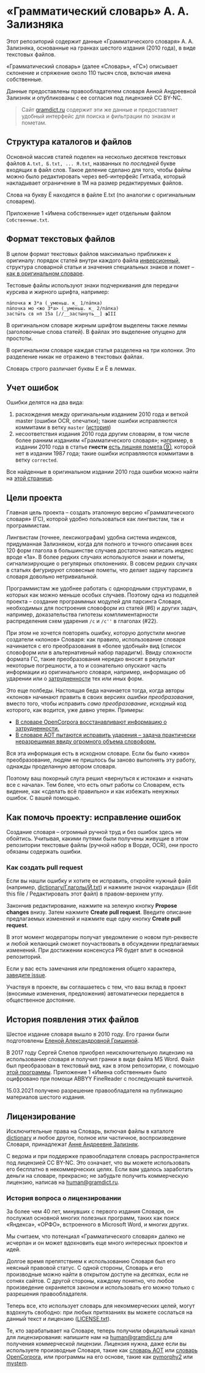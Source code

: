 # «Грамматический словарь» А. А. Зализняка

Этот репозиторий содержит данные «Грамматического словаря» А. А. Зализняка, основанные на гранках шестого издания (2010 года), в виде текстовых файлов.

«Грамматический словарь» (далее «Словарь», «ГС») описывает склонение и спряжение около 110 тысяч слов, включая имена собственные.

Данные предоставлены правообладателем словаря Анной Андреевной Зализняк и опубликованы с ее согласия под лицензией CC BY-NC.

> Сайт [gramdict.ru](https://gramdict.ru) содержит эти же данные и предоставляет удобный интерфейс для поиска и фильтрации по знакам и пометам.

## Структура каталогов и файлов

Основной массив статей поделен на несколько десятков текстовых файлов ```А.txt, Б.txt, ... Я.txt```, названных по _последней_ букве входящих в файл слов. Такое деление сделано для того, чтобы файлы можно было редактировать через веб-интерфейс Гитхаба, который накладывает ограничение в 1М на размер редактируемых файлов.

Слова на букву Ё находятся в файле Е.txt (по аналогии с оригинальным словарем).

Приложение 1 «Имена собственные» идет отдельным файлом ```Собственные.txt```.

## Формат текстовых файлов

В целом формат текстовых файлов максимально приближен к оригиналу: порядок статей внутри каждого файла [инверсионный][1], структура словарной статьи и значения специальных знаков и помет – [как в оригинальном словаре][2].

[1]: https://gramdict.ru/preface1#inverse-order
[2]: https://gramdict.ru/howtouse

Тестовые файлы используют знаки подчеркивания для передачи курсива и жирного шрифта, например: 

```
па́почка ж 3*a (_уменьш. к_ 1/па́пка)
па́почка мо <жо 3*a> (_уменьш. к_ 2/па́пка)
засты́ть св нп 15a [//__засты́нуть__] ◑III
```

В оригинальном словаре жирным шрифтом выделены также леммы (заголовочные слова статей). В файлах это выделение опущено для простоты.

В оригинальном словаре каждая статья разделена на три колонки. Это разделение никак не отражено в текстовых файлах.

Словарь строго различает буквы Е и Ё в леммах.


## Учет ошибок

Ошибки делятся на два вида: 

1. расхождения между оригинальным изданием 2010 года и веткой master (ошибки OCR, опечатки); такие ошибки исправляются коммитами в ветку `master` ([история](https://github.com/gramdict/zalizniak-2010/commits/master))
2. несоответствия издания 2010 года другим словарям, в том числе более ранним изданиям «Грамматического словаря»; например, в издании 2010 года в статье __гнести__ [есть лишняя помета ⑨](https://github.com/gramdict/zalizniak-2010/issues/5), которой нет в издании 1987 года; такие ошибки исправляются коммитами в ветку `corrected`. 

Все найденные в оригинальном издании 2010 года ошибки можно найти на [этой странице](https://github.com/gramdict/zalizniak-2010/compare/corrected#diff).


## Цели проекта

Главная цель проекта – создать эталонную версию «Грамматического словаря» (ГС), которой удобно пользоваться как лингвистам, так и программистам.

Лингвистам (точнее, лексикографам) удобна система индексов, придуманная Зализняком, когда для полного и точного описания всех 120 форм глагола в большинстве случаев достаточно написать индекс вроде «1a». В более редких случаях используются знаки и пометы, сигнализирующие о регулярных отклонениях. В совсем редких случаях в статьях фигурируют словесные пометы, что делает задачу парсинга словаря довольно нетривиальной.

Программистам же удобнее работать с однородными структурами, в которых как можно меньше особых случаев. Поэтому одна из подцелей проекта – создание программных модулей для парсинга Словаря, необходимых для построения словоформ из статей (#6) и других задач, например, доказательства гипотезы комплиментарности распределения схем ударения `/c` и  `/c''` в глаголах (#22).

При этом не хочется повторять ошибку, которую допустили многие создатели «клонов» Словаря: как правило, использование словаря начинается с его преобразования в «более удобный» вид (список словоформ или в альтернативный набор парадигм). Ввиду сложности формата ГС, такие преобразования нередко вносят в результат некоторые погрешности, а то и сознательно опускают часть информации из оригинального словаря, например, информацию об ударении или о [затрудненности](https://gramdict.ru/preface1#difficulty) тех или иных форм. 

Это еще полбеды. Настоящая беда начинается тогда, когда авторы «клонов» начинают править в своих версиях _ошибки преобразования_, вместо того, чтобы исправить _само преобразование_, исходный код которого, как водится, уже давно утерян. Примеры:

* [В словаре OpenCorpora восстанавливают информацию о затрудненности.](https://github.com/OpenCorpora/opencorpora/issues/896#issuecomment-699509417)
* [В словаре АОТ пытаются исправить ударения – задача практически неразрешимая ввиду огромного объема словоформ.](https://github.com/sokirko74/aot/issues/2)

Вся эта информация есть в исходном словаре. Если бы было «живо» преобразование, людям не пришлось бы заново выполнять эту работу, однажды проделанную автором словаря.

Поэтому ваш покорный слуга решил «вернуться к истокам» и «начать все с начала». Тем более, что есть опыт работы со Словарем, есть видение, как «сделать всё правильно» и как избежать ненужных ошибок. С вашей помощью.

## Как помочь проекту: исправление ошибок

Создание словаря – огромный ручной труд и без ошибок здесь не обойтись. Учитывая, какими путями были получены живущие в этом репозитории текстовые файлы (ручной набор в Ворде, OCR), они просто обязаны содержать ошибки.

### Как создать pull request

Если вы нашли ошибку и хотите ее исправить, откройте нужный файл (например, [dictionary/Глаголы/Й.txt](dictionary/Глаголы/Й.txt)) и нажмите значок «карандаш» (Edit this file / Редактировать этот файл) в правом-верхнем углу.

Закончив редактирование, нажмите на зеленую кнопку **Propose changes** внизу. Затем нажмите **Create pull request**. Введите описание предлагаемых изменений и нажмите еще одну кнопку **Create pull request**. 

В этот момент модераторы получат уведомление о новом пул-реквесте и любой желающий сможет поучаствовать в обсуждении предлагаемых изменений. При достижении консенсуса PR будет влит в основной репозиторий.

Если у вас есть замечания или предложения общего характера, [заведите issue](https://github.com/gramdict/zalizniak-2010/issues/new).

Участвуя в проекте, вы соглашаетесь с тем, что ваш вклад в проект (вносимые изменения, предложения) автоматически передается в общественное достояние.

## История появления этих файлов

Шестое издание словаря вышло в 2010 году. Его гранки были подготовлены [Еленой Александровной Гришиной](http://www.ruslang.ru/node/986).

В 2017 году Сергей Слепов приобрел неисключительную лицензию на использование словаря и получил гранки в виде файла MS Word. Файл был преобразован в текстовый вид, как в этом репозитории, с помощью [этой программы](https://github.com/gramdict/docx2html). Приложение&nbsp;1 «Имена собственные» было оцифровано при помощи ABBYY FineReader с последующей вычиткой.

15.03.2021 получено разрешение правообладателя на публикацию материалов шестого издания.


## Лицензирование

Исключительные права на Словарь, включая файлы в каталоге [dictionary](dictionary) и любое другое, полное или частичное, воспроизведение Словаря, принадлежат [Анне Андреевне Зализняк](https://w.wiki/37EL).

С ведома и при поддержке правообладателя словарь распространяется под лицензией CC BY-NC. Это означает, что вы можете использовать его бесплатно в некоммерческих целях. Если вам удалось заработать деньги на словаре, прекрасно; не забудьте получить коммерческую лицензию, написав на human@gramdict.ru. 

### История вопроса о лицензировании

За более чем 40 лет, минувших с первого издания Словаря, он послужил основной многих полезных программ, таких как поиск «Яндекса», «ОРФО», встроенного в Microsoft Word, и многих других.

Мы считаем, что потенциал «Грамматического словаря» далеко не исчерпан и он может вдохновить еще много интересных проектов и идей.

Долгое время препятствием к использованию Словаря был его неясный правовой статус. С одной стороны, Словарь и его производные можно найти в открытом доступе на десятках, если не сотнях сайтов. С другой стороны, каждому понятно, что любое произведение охраняется законом и использовать его можно только с разрешения правообладателя.

Теперь все, кто использует словарь для некоммерческих целей, могут вздохнуть свободно: при любых притязаниях вы можете сослаться на данный текст и лицензию ([LICENSE.txt](LICENSE.txt)).

Те, кто зарабатывает на Словаре, теперь получили официальный канал для лицензирования: напишите нам на human@gramdict.ru для получения коммерческой лицензии. Лицензия нужна, даже если вы используете производные Словаря, такие как [словарь АОТ][aot] или [словарь OpenCorpora][opencorpora], или программы на его основе, такие как [pymorphy2] или [mystem].

[aot]: https://github.com/sokirko74/aot
[opencorpora]: http://opencorpora.org/dict.php
[pymorphy2]: https://pymorphy2.readthedocs.io/en/stable/
[mystem]: https://yandex.ru/dev/mystem/
